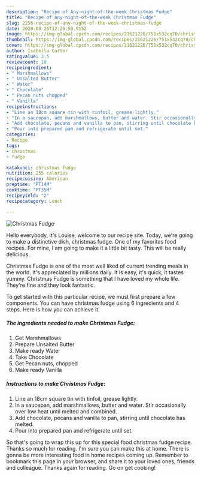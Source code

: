 ```yaml
---
description: "Recipe of Any-night-of-the-week Christmas Fudge"
title: "Recipe of Any-night-of-the-week Christmas Fudge"
slug: 2256-recipe-of-any-night-of-the-week-christmas-fudge
date: 2020-08-25T12:26:59.915Z
image: https://img-global.cpcdn.com/recipes/21621226/751x532cq70/christmas-fudge-recipe-main-photo.jpg
thumbnail: https://img-global.cpcdn.com/recipes/21621226/751x532cq70/christmas-fudge-recipe-main-photo.jpg
cover: https://img-global.cpcdn.com/recipes/21621226/751x532cq70/christmas-fudge-recipe-main-photo.jpg
author: Isabella Carter
ratingvalue: 3.5
reviewcount: 10
recipeingredient:
- " Marshmallows"
- " Unsalted Butter"
- " Water"
- " Chocolate"
- " Pecan nuts chopped"
- " Vanilla"
recipeinstructions:
- "Line an 18cm square tin with tinfoil, grease lightly."
- "In a saucepan, add marshmallows, butter and water. Stir occasionally over low heat until melted and combined."
- "Add chocolate, pecans and vanilla to pan, stirring until chocolate has melted."
- "Pour into prepared pan and refrigerate until set."
categories:
- Recipe
tags:
- christmas
- fudge

katakunci: christmas fudge 
nutrition: 255 calories
recipecuisine: American
preptime: "PT14M"
cooktime: "PT35M"
recipeyield: "2"
recipecategory: Lunch

---
```



![Christmas Fudge](https://img-global.cpcdn.com/recipes/21621226/751x532cq70/christmas-fudge-recipe-main-photo.jpg)

Hello everybody, it's Louise, welcome to our recipe site. Today, we're going to make a distinctive dish, christmas fudge. One of my favorites food recipes. For mine, I am going to make it a little bit tasty. This will be really delicious.

Christmas Fudge is one of the most well liked of current trending meals in the world. It's appreciated by millions daily. It is easy, it's quick, it tastes yummy. Christmas Fudge is something that I have loved my whole life. They're fine and they look fantastic.




To get started with this particular recipe, we must first prepare a few components. You can have christmas fudge using 6 ingredients and 4 steps. Here is how you can achieve it.

<!--inarticleads1-->

##### The ingredients needed to make Christmas Fudge:

1. Get  Marshmallows
1. Prepare  Unsalted Butter
1. Make ready  Water
1. Take  Chocolate
1. Get  Pecan nuts, chopped
1. Make ready  Vanilla




<!--inarticleads2-->

##### Instructions to make Christmas Fudge:

1. Line an 18cm square tin with tinfoil, grease lightly.
1. In a saucepan, add marshmallows, butter and water. Stir occasionally over low heat until melted and combined.
1. Add chocolate, pecans and vanilla to pan, stirring until chocolate has melted.
1. Pour into prepared pan and refrigerate until set.




So that's going to wrap this up for this special food christmas fudge recipe. Thanks so much for reading. I'm sure you can make this at home. There is gonna be more interesting food in home recipes coming up. Remember to bookmark this page in your browser, and share it to your loved ones, friends and colleague. Thanks again for reading. Go on get cooking!
